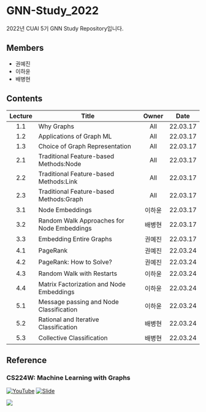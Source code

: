 # GNN-Study_2022
2022년 CUAI 5기 GNN Study Repository입니다.

## Members
* 권예진
* 이하윤
* 배병현

## Contents
|Lecture|Title|Owner|Date|
|:-:|-|:-:|:-:|
|1.1|Why Graphs|All|22.03.17|
|1.2|Applications of Graph ML|All|22.03.17|
|1.3|Choice of Graph Representation|All|22.03.17|
|2.1|Traditional Feature-based Methods:Node|All|22.03.17|
|2.2|Traditional Feature-based Methods:Link|All|22.03.17|
|2.3|Traditional Feature-based Methods:Graph|All|22.03.17|
|3.1|Node Embeddings|이하윤|22.03.17|
|3.2|Random Walk Approaches for Node Embeddings|배병현|22.03.17|
|3.3|Embedding Entire Graphs|권예진|22.03.17|
|4.1|PageRank|권예진|22.03.24|
|4.2|PageRank: How to Solve?|권예진|22.03.24|
|4.3|Random Walk with Restarts|이하윤|22.03.24|
|4.4|Matrix Factorization and Node Embeddings|이하윤|22.03.24|
|5.1|Message passing and Node Classification|이하윤|22.03.24|
|5.2|Rational and Iterative Classification|배병현|22.03.24|
|5.3|Collective Classification|배병현|22.03.24|

## Reference
### CS224W: Machine Learning with Graphs  
[![YouTube](https://cdn-icons.flaticon.com/png/128/3128/premium/3128307.png?token=exp=1647351584~hmac=81229380c2cfbc60ffecd7162e05f80e)](https://www.youtube.com/playlist?list=PLoROMvodv4rPLKxIpqhjhPgdQy7imNkDn) [![Slide](https://cdn-icons-png.flaticon.com/128/40/40420.png)](http://snap.stanford.edu/class/cs224w-2020/)

[![](<img src="https://play-lh.googleusercontent.com/lMoItBgdPPVDJsNOVtP26EKHePkwBg-PkuY9NOrc-fumRtTFP4XhpUNk_22syN4Datc" width="300">)]()
